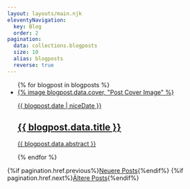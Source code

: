```yaml
---
layout: layouts/main.njk
eleventyNavigation:
  key: Blog
  order: 2
pagination:
  data: collections.blogposts
  size: 10
  alias: blogposts
  reverse: true
---
```


<ul class="blogpostList">
  {% for blogpost in blogposts %}
  <li>
    <a href="{{ blogpost.url }}">
      <article class="blogpost card card-hover">
        {% image blogpost.data.cover, "Post Cover Image" %}
        <p class="post_date">{{ blogpost.date | niceDate }}</p>
        <h2 class="post_title">{{ blogpost.data.title }}</h2>
    <div class="post_abstract">
    
{{ blogpost.data.abstract }}

</div>
      </article>
    </a>
  </li>
  {% endfor %}
</ul>

{%if pagination.href.previous%}[Neuere Posts]({{pagination.href.previous}}){%endif%}
{%if pagination.href.next%}[Ältere Posts]({{pagination.href.next}}){%endif%}